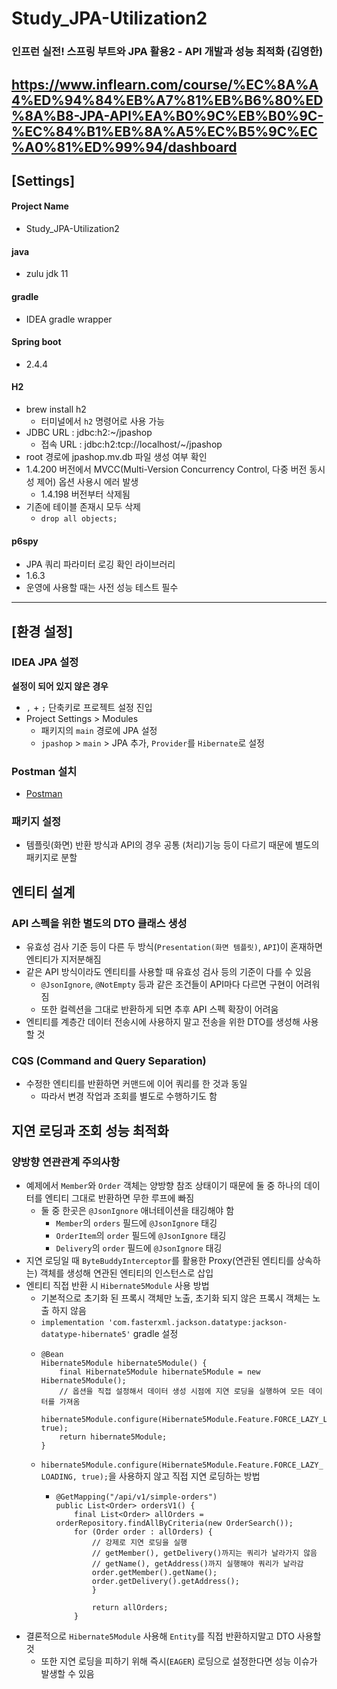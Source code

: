 # Study_JPA-Utilization2
### 인프런 실전! 스프링 부트와 JPA 활용2 - API 개발과 성능 최적화 (김영한)
https://www.inflearn.com/course/%EC%8A%A4%ED%94%84%EB%A7%81%EB%B6%80%ED%8A%B8-JPA-API%EA%B0%9C%EB%B0%9C-%EC%84%B1%EB%8A%A5%EC%B5%9C%EC%A0%81%ED%99%94/dashboard
-----

## [Settings]
#### Project Name
* Study_JPA-Utilization2
#### java
* zulu jdk 11
#### gradle
* IDEA gradle wrapper
#### Spring boot
* 2.4.4
#### H2
* brew install h2
  * 터미널에서 `h2` 명령어로 사용 가능
* JDBC URL : jdbc:h2:~/jpashop
  * 접속 URL : jdbc:h2:tcp://localhost/~/jpashop
* root 경로에 jpashop.mv.db 파일 생성 여부 확인
* 1.4.200 버전에서 MVCC(Multi-Version Concurrency Control, 다중 버전 동시성 제어) 옵션 사용시 에러 발생
  * 1.4.198 버전부터 삭제됨
* 기존에 테이블 존재시 모두 삭제
  * ```drop all objects;```
#### p6spy
* JPA 쿼리 파라미터 로깅 확인 라이브러리
* 1.6.3
* 운영에 사용할 때는 사전 성능 테스트 필수
-----

## [환경 설정]

### IDEA JPA 설정
**설정이 되어 있지 않은 경우**
* `,` + `;` 단축키로 프로젝트 설정 진입
* Project Settings > Modules
  * 패키지의 `main` 경로에 JPA 설정
  * `jpashop` > `main` > JPA 추가, `Provider`를 `Hibernate`로 설정

### Postman 설치
* [Postman](https://www.getpostman.com/)

### 패키지 설정
* 템플릿(화면) 반환 방식과 API의 경우 공통 (처리)기능 등이 다르기 때문에 별도의 패키지로 분할

## 엔티티 설계

### API 스펙을 위한 별도의 DTO 클래스 생성
* 유효성 검사 기준 등이 다른 두 방식(`Presentation(화면 템플릿)`, `API`)이 혼재하면 엔티티가 지저분해짐
* 같은 API 방식이라도 엔티티를 사용할 때 유효성 검사 등의 기준이 다를 수 있음
  * `@JsonIgnore`, `@NotEmpty` 등과 같은 조건들이 API마다 다르면 구현이 어려워짐
  * 또한 컬렉션을 그대로 반환하게 되면 추후 API 스펙 확장이 어려움
* 엔티티를 계층간 데이터 전송시에 사용하지 말고 전송을 위한 DTO를 생성해 사용할 것

### CQS (Command and Query Separation)
* 수정한 엔티티를 반환하면 커맨드에 이어 쿼리를 한 것과 동일
  * 따라서 변경 작업과 조회를 별도로 수행하기도 함

## 지연 로딩과 조회 성능 최적화

### 양방향 연관관계 주의사항
* 예제에서 `Member`와 `Order` 객체는 양방향 참조 상태이기 때문에 둘 중 하나의 데이터를 엔티티 그대로 반환하면 무한 루프에 빠짐
  * 둘 중 한곳은 `@JsonIgnore` 애너테이션을 태깅해야 함
    * `Member`의 `orders` 필드에 `@JsonIgnore` 태깅
    * `OrderItem`의 `order` 필드에 `@JsonIgnore` 태깅
    * `Delivery`의 `order` 필드에 `@JsonIgnore` 태깅
* 지연 로딩일 때 `ByteBuddyInterceptor`를 활용한 Proxy(연관된 엔티티를 상속하는) 객체를 생성해 연관된 엔티티의 인스턴스로 삽입
* 엔티티 직접 반환 시 `Hibernate5Module` 사용 방법
  * 기본적으로 초기화 된 프록시 객체만 노출, 초기화 되지 않은 프록시 객체는 노출 하지 않음
  * `implementation 'com.fasterxml.jackson.datatype:jackson-datatype-hibernate5'` gradle 설정
  * ~~~
    @Bean
    Hibernate5Module hibernate5Module() {
        final Hibernate5Module hibernate5Module = new Hibernate5Module();
        // 옵션을 직접 설정해서 데이터 생성 시점에 지연 로딩을 실행하여 모든 데이터를 가져옴
        hibernate5Module.configure(Hibernate5Module.Feature.FORCE_LAZY_LOADING, true);
        return hibernate5Module;
    }
    ~~~
  * `hibernate5Module.configure(Hibernate5Module.Feature.FORCE_LAZY_LOADING, true);`을 사용하지 않고 직접 지연 로딩하는 방법
    * ~~~
      @GetMapping("/api/v1/simple-orders")
      public List<Order> ordersV1() {
          final List<Order> allOrders = orderRepository.findAllByCriteria(new OrderSearch());
          for (Order order : allOrders) {
              // 강제로 지연 로딩을 실행
              // getMember(), getDelivery()까지는 쿼리가 날라가지 않음
              // getName(), getAddress()까지 실행해야 쿼리가 날라감
              order.getMember().getName();
              order.getDelivery().getAddress();
              }
      
              return allOrders;
          }
      ~~~
* 결론적으로 `Hibernate5Module` 사용해 `Entity`를 직접 반환하지말고 DTO 사용할 것
  * 또한 지연 로딩을 피하기 위해 즉시(`EAGER`) 로딩으로 설정한다면 성능 이슈가 발생할 수 있음
